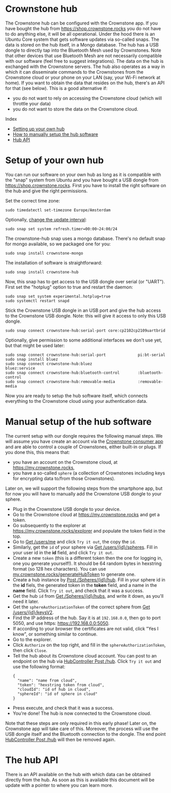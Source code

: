 # Crownstone hub

The Crownstone hub can be configured with the Crownstone app. If you have bought the hub from <https://shop.crownstone.rocks> you do not have to do anything else, 
it will be all operational. Under the hood there is an Ubuntu Core system that gets software updates via so-called snaps. The data is stored on the hub itself,
in a Mongo database. The hub has a USB dongle to directly tap into the Bluetooth Mesh used by Crownstones. Note that other devices that use Bluetooth Mesh 
are not necessarily compatible with our software (feel free to suggest integrations). The data on the hub is exchanged with the Crownstone servers. The hub also 
operates as a way in which it can disseminate commands to the Crownstones from the Crownstone cloud or your phone on your LAN (say, your Wi-Fi network at home). 
If you want to obtain the data that resides on the hub, there's an API for that (see below). This is a good alternative if:
* you do not want to rely on accessing the Crownstone cloud (which will throttle your data)
* you do not want to store the data on the Crownstone cloud.

Index

- [Setting up your own hub](#own_hub)
- [How to manually setup the hub software](#manual_setup)
- [Hub API](#api)

<a name="own_hub"></a>
# Setup of your own hub

You can run our software on your own hub as long as it is compatible with the "snap" system from Ubuntu and you have bought a USB dongle 
from <https://shop.crownstone.rocks>. First you have to install the right software on the hub and give the right permissions.

Set the correct time zone:

    sudo timedatectl set-timezone Europe/Amsterdam

Optionally, [change the update interval](https://snapcraft.io/docs/keeping-snaps-up-to-date):

    sudo snap set system refresh.timer=00:00~24:00/24

The crownstone-hub snap uses a mongo database. There's no default snap for mongo available, so we packaged one for you:

    sudo snap install crownstone-mongo

The installation of software is straightforward:

    sudo snap install crownstone-hub

Now, this snap has to get access to the USB dongle over serial (or "UART"). First set the "hotplug" option to true and restart the daemon:

    sudo snap set system experimental.hotplug=true
    sudo systemctl restart snapd

Stick the Crownstone USB dongle in an USB port and give the hub access to the Crownstone USB dongle. Note: this will give it access to only this USB dongle.

    sudo snap connect crownstone-hub:serial-port core:cp2102cp2109uartbrid

Optionally, give permission to some additional interfaces we don't use yet, but that might be used later:

    sudo snap connect crownstone-hub:serial-port              pi:bt-serial
    sudo snap install bluez
    sudo snap connect crownstone-hub:bluez                    bluez:service
    sudo snap connect crownstone-hub:bluetooth-control        :bluetooth-control
    sudo snap connect crownstone-hub:removable-media          :removable-media

Now you are ready to setup the hub software itself, which connects everything to the Crownstone cloud using your authentication data.

<a name="manual_setup"></a>
# Manual setup of the hub software

The current setup with our dongle requires the following manual steps. We will assume you have create an account via the [Crownstone consumer app](https://crownstone.rocks/app/)
and are able to control a couple of Crownstones, either built-in or plugs. If you done this, this means that:
* you have an account on the Crownstone cloud, at <https://my.crownstone.rocks>,
* you have a so-called `sphere` (a collection of Crownstones including keys for encrypting data to/from those Crownstones). 

Later on, we will support the following steps from the smartphone app, but for now you will have to manually add the Crownstone USB dongle to your sphere.

- Plug in the Crownstone USB dongle to your device.
- Go to the Crownstone cloud at <https://my.crownstone.rocks> and get a token.
- Go subsequently to the explorer at <https://my.crownstone.rocks/explorer> and populate the token field in the top.
- Go to [Get /users/me](https://cloud.crownstone.rocks/explorer/#!/user/user_me) and click `Try it out`, the copy the `id`.
- Similarly, get the `id` of your sphere via [Get /users/{id}/spheres](https://cloud.crownstone.rocks/explorer/#!/user/user_spheres). Fill in your user id in the **id** field, and click `Try it out`.
- Create a new `token` (this is a different token then the one for logging in, one you generate yourself!). It should be 64 random bytes in hexstring format (so 128 hex characters). You can use [my.crownstone.rocks/generateHubToken](https://my.crownstone.rocks/generateHubToken) to generate one.
- Create a hub instance by [Post /Spheres/{id}/hub](https://cloud.crownstone.rocks/explorer/#!/Sphere/Sphere_createHub). Fill in your sphere id in the **id** fiels, the generated token in the **token** field, and a name in the **name** field. Click `Try it out`, and check that it was a success.
- Get the hub `id` from [Get /Spheres/{id}/hubs](https://my.crownstone.rocks/explorer/#!/Sphere/Sphere_prototype_get_hubs), and write it down, as you'll need it later.
- Get the `sphereAuthorizationToken` of the correct sphere from [Get /users/{id}/keysV2](https://my.crownstone.rocks/explorer/#!/user/user_getEncryptionKeysV2).
- Find the IP address of the hub. Say it is at `192.168.0.0`, then go to port 5050, and use https: https://192.168.0.0:5050.
- If according to your browser the certificates are not valid, click "Yes I know", or something similar to continue.
- Go to the explorer.
- Click `Authorize` on the top right, and fill in the `sphereAuthorizationToken`, then click `Close`.
- Tell the hub about its Crownstone cloud account. You can post to an endpoint on the hub via [HubController Post /hub](https://192.168.0.0:5050/explorer/#/HubController/HubController.createHub). Click `Try it out` and use the following format:
  ```
  {
    "name": "name from cloud",
    "token": "hexstring token from cloud",
    "cloudId": "id of hub in cloud",
    "sphereId": "id of sphere in cloud"
  }
  ```
- Press execute, and check that it was a success.
- You're done! The hub is now connected to the Crownstone cloud.

Note that these steps are only required in this early phase! Later on, the Crownstone app will take care of this. Moreover, the process will use the USB dongle itself and the Bluetooth connection to the dongle. The end point [HubController Post /hub](https://192.168.0.0:5050/explorer/#/HubController/HubController.createHub) will then be removed again.

<a name="api"></a>
# The hub API

There is an API available on the hub with which data can be obtained directly from the hub. As soon as this is available this document will be update with a pointer to where you can learn more.
